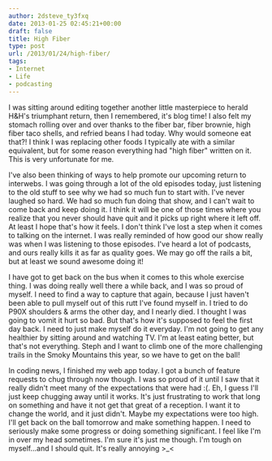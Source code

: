 ```yaml
---
author: 2dsteve_ty3fxq
date: 2013-01-25 02:45:21+00:00
draft: false
title: High Fiber
type: post
url: /2013/01/24/high-fiber/
tags:
- Internet
- Life
- podcasting
---
```


I was sitting around editing together another little masterpiece to herald H&H's triumphant return, then I remembered, it's blog time! I also felt my stomach rolling over and over thanks to the fiber bar, fiber brownie, high fiber taco shells, and refried beans I had today. Why would someone eat that?! I think I was replacing other foods I typically ate with a similar equivalent, but for some reason everything had "high fiber" written on it. This is very unfortunate for me.<!-- more -->

I've also been thinking of ways to help promote our upcoming return to interwebs. I was going through a lot of the old episodes today, just listening to the old stuff to see why we had so much fun to start with. I've never laughed so hard. We had so much fun doing that show, and I can't wait to come back and keep doing it. I think it will be one of those times where you realize that you never should have quit and it picks up right where it left off. At least I hope that's how it feels. I don't think I've lost a step when it comes to talking on the internet. I was really reminded of how good our show really was when I was listening to those episodes. I've heard a lot of podcasts, and ours really kills it as far as quality goes. We may go off the rails a bit, but at least we sound awesome doing it!

I have got to get back on the bus when it comes to this whole exercise thing. I was doing really well there a while back, and I was so proud of myself. I need to find a way to capture that again, because I just haven't been able to pull myself out of this rutt I've found myself in. I tried to do P90X shoulders & arms the other day, and I nearly died. I thought I was going to vomit it hurt so bad. But that's how it's supposed to feel the first day back. I need to just make myself do it everyday. I'm not going to get any healthier by sitting around and watching TV. I'm at least eating better, but that's not everything. Steph and I want to climb one of the more challenging trails in the Smoky Mountains this year, so we have to get on the ball!

In coding news, I finished my web app today. I got a bunch of feature requests to chug through now though. I was so proud of it until I saw that it really didn't meet many of the expectations that were had :(. Eh, I guess I'll just keep chugging away until it works. It's just frustrating to work that long on something and have it not get that great of a reception. I want it to change the world, and it just didn't. Maybe my expectations were too high. I'll get back on the ball tomorrow and make something happen. I need to seriously make some progress or doing something significant. I feel like I'm in over my head sometimes. I'm sure it's just me though. I'm tough on myself...and I should quit. It's really annoying >_<
